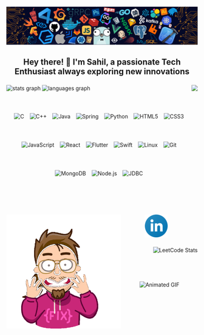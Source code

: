 ![logo](https://github.com/sahiljagdale007/sahiljagdale007/blob/main/github%20img.png)
<h2 align="center">Hey there! 👋 I'm Sahil, a passionate Tech Enthusiast always exploring new innovations</h2>

###

<img align="right" height="380" src="https://user-images.githubusercontent.com/74038190/218265814-3084a4ba-809c-4135-afc0-8685d0f634b3.gif"  />

###
<div align="left">
  <img src="https://github-readme-stats.vercel.app/api?username=sahiljagdale007&hide_title=false&hide_rank=false&show_icons=true&include_all_commits=true&count_private=true&disable_animations=false&theme=dracula&locale=en&hide_border=false" height="150" alt="stats graph"  />
  <img src="https://github-readme-stats.vercel.app/api/top-langs?username=sahiljagdale007&locale=en&hide_title=false&layout=compact&card_width=320&langs_count=5&theme=dracula&hide_border=false" height="185" alt="languages graph"  />
</div>

###

<div align="center">
  <br/>
  <br/>
  <div style="display: flex; flex-wrap: wrap; justify-content: center; align-items: center; gap: 15px; max-width: 600px; margin: auto;">
    <img src="https://cdn.jsdelivr.net/gh/devicons/devicon/icons/c/c-original.svg" height="60" alt="C"/>
    <img src="https://cdn.jsdelivr.net/gh/devicons/devicon/icons/cplusplus/cplusplus-original.svg" height="60" alt="C++"/>
    <img src="https://cdn.jsdelivr.net/gh/devicons/devicon/icons/java/java-original.svg" height="60" alt="Java"/>
    <img src="https://cdn.jsdelivr.net/gh/devicons/devicon/icons/spring/spring-original.svg" height="60" alt="Spring"/>
    <img src="https://cdn.jsdelivr.net/gh/devicons/devicon/icons/python/python-original.svg" height="60" alt="Python"/>
    <img src="https://cdn.jsdelivr.net/gh/devicons/devicon/icons/html5/html5-original.svg" height="60" alt="HTML5"/>
    <img src="https://cdn.jsdelivr.net/gh/devicons/devicon/icons/css3/css3-original.svg" height="60" alt="CSS3"/>
    <img src="https://cdn.jsdelivr.net/gh/devicons/devicon/icons/javascript/javascript-original.svg" height="60" alt="JavaScript"/>
    <img src="https://cdn.jsdelivr.net/gh/devicons/devicon/icons/react/react-original.svg" height="60" alt="React"/>
    <img src="https://cdn.jsdelivr.net/gh/devicons/devicon/icons/flutter/flutter-original.svg" height="60" alt="Flutter"/>
    <img src="https://cdn.jsdelivr.net/gh/devicons/devicon/icons/swift/swift-original.svg" height="60" alt="Swift"/>
    <img src="https://cdn.jsdelivr.net/gh/devicons/devicon/icons/linux/linux-original.svg" height="60" alt="Linux"/>
    <img src="https://cdn.jsdelivr.net/gh/devicons/devicon/icons/git/git-original.svg" height="60" alt="Git"/>
    <img src="https://cdn.jsdelivr.net/gh/devicons/devicon/icons/mongodb/mongodb-original.svg" height="60" alt="MongoDB"/>
    <img src="https://cdn.jsdelivr.net/gh/devicons/devicon/icons/nodejs/nodejs-original.svg" height="60" alt="Node.js"/>
    <img src="https://v31.openhab.org/logos/jdbc.png" height="60" alt="JDBC"/>
  </div>
</div>

###

<div align="center">
  <br/>
   <br/>
 <a href="https://www.linkedin.com/in/sahiljagdale07/" target="_blank">
    <img src="https://github.com/sahiljagdale007/sahiljagdale007/blob/main/linkedin%20(1).svg" height="60" alt="linkedin logo"  />
  </a>
  <img align="left" height="300" src="https://github.com/sahiljagdale007/sahiljagdale007/blob/main/hackerman-programming.gif"  />
</div>

###

<div align="right">
  <img src="https://leetcard.jacoblin.cool/sahiljagdale07?theme=light" width="350" alt="LeetCode Stats"/>
</div>

###

<div align="center">
  <br/>
    <br/>
    <br/>
  <img src="https://user-images.githubusercontent.com/74038190/215283228-89a6af16-23b1-4144-ac9b-064dc973b3db.gif" height="500" alt="Animated GIF" />
</div>

###


<br clear="both">


###

